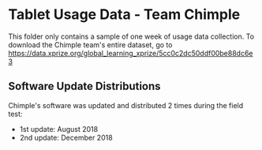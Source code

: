 # Tablet Usage Data - Team Chimple

This folder only contains a sample of one week of usage data collection. To download the Chimple 
team's entire dataset, go to https://data.xprize.org/global_learning_xprize/5cc0c2dc50ddf00be88dc6e3

## Software Update Distributions

Chimple's software was updated and distributed 2 times during the field test:
 * 1st update: August 2018
 * 2nd update: December 2018
